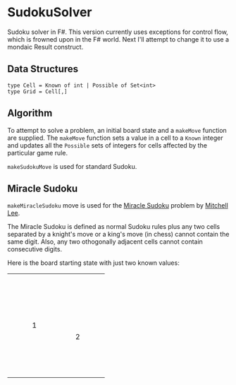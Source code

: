 # SudokuSolver
Sudoku solver in F#. This version currently uses exceptions for control flow, which is frowned upon in the F# world. Next I'll attempt to change it to use a mondaic Result construct.

## Data Structures

```
type Cell = Known of int | Possible of Set<int>
type Grid = Cell[,]
```

## Algorithm

To attempt to solve a problem, an initial board state and a `makeMove` function are supplied. The `makeMove` function sets a value in a cell to a `Known` integer and updates all the `Possible` sets of integers for cells affected by the particular game rule.

`makeSudokuMove` is used for standard Sudoku.

## Miracle Sudoku

`makeMiracleSudoku` move is used for the [Miracle Sudoku](https://www.youtube.com/watch?v=yKf9aUIxdb4) problem by [Mitchell Lee](https://www.theguardian.com/science/2020/may/18/can-you-solve-it-sudoku-as-spectator-sport-is-unlikely-lockdown-hit).

The Miracle Sudoku is defined as normal Sudoku rules plus any two cells separated by a knight's move or a king's move (in chess) cannot contain the same digit. Also, any two othogonally adjacent cells cannot contain consecutive digits.

Here is the board starting state with just two known values:

<table>
  <tr><td>&ensp;<td>&ensp;<td>&ensp;<td>&ensp;<td>&ensp;<td>&ensp;<td>&ensp;<td>&ensp;<td>&ensp;
  <tr><td>&ensp;<td>&ensp;<td>&ensp;<td>&ensp;<td>&ensp;<td>&ensp;<td>&ensp;<td>&ensp;<td>&ensp;
  <tr><td>&ensp;<td>&ensp;<td>&ensp;<td>&ensp;<td>&ensp;<td>&ensp;<td>&ensp;<td>&ensp;<td>&ensp;
  <tr><td>&ensp;<td> &ensp; <td>&ensp;<td>&ensp;<td>&ensp;<td>&ensp;<td>&ensp;<td>&ensp;<td>&ensp;
  <tr><td>&ensp;<td>&ensp;<td>   1  <td>&ensp;<td>&ensp;<td>&ensp;<td>&ensp;<td>&ensp;<td>&ensp;
  <tr><td>&ensp;<td>&ensp;<td>&ensp;<td>&ensp;<td>&ensp;<td>&ensp;<td>   2  <td>&ensp;<td>&ensp;
  <tr><td>&ensp;<td>&ensp;<td>&ensp;<td>&ensp;<td>&ensp;<td>&ensp;<td>&ensp;<td>&ensp;<td>&ensp;
  <tr><td>&ensp;<td>&ensp;<td>&ensp;<td>&ensp;<td>&ensp;<td>&ensp;<td>&ensp;<td>&ensp;<td>&ensp;
  <tr><td>&ensp;<td>&ensp;<td>&ensp;<td>&ensp;<td>&ensp;<td>&ensp;<td>&ensp;<td>&ensp;<td>&ensp;
</table>

